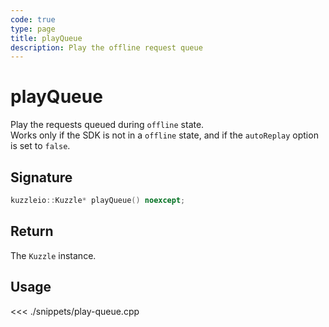 ```yaml
---
code: true
type: page
title: playQueue
description: Play the offline request queue
---
```


# playQueue

Play the requests queued during `offline` state.  
Works only if the SDK is not in a `offline` state, and if the `autoReplay` option is set to `false`.

## Signature

```cpp
kuzzleio::Kuzzle* playQueue() noexcept;
```

## Return

The `Kuzzle` instance.

## Usage

<<< ./snippets/play-queue.cpp
